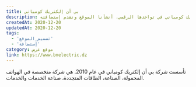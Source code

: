 ```yaml
---
title: بي أن إلكتريك كومباني
description: تعاونت يونيفارواب مع بي أن إلكتريك كومباني في تواجدها الرقمي. أنشأنا الموقع ونقدم إستضافته.
createdAt: 2020-12-20
updatedAt: 2020-12-20
tags:
  - 'تصميم_الموقع'
  - 'إستضافة'
category: موقع عرض
link: https://www.bnelectric.dz
---
```


تأسست شركة بي أن إلكتريك كومباني في عام 2010. هي شركة متخصصة في الهواتف المحمولة، الصناعة، الطاقات المتجددة، صناعة الخدمات والخدمات.
